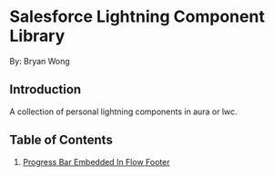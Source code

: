 # Salesforce Lightning Component Library
By: Bryan Wong

## Introduction
A collection of personal lightning components in aura or lwc.

## Table of Contents
1. [Progress Bar Embedded In Flow Footer](progressBar_flow_footer)